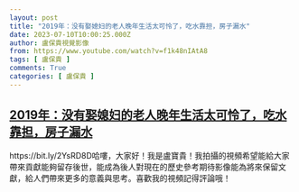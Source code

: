 ```yaml
---
layout: post
title: "2019年：没有娶媳妇的老人晚年生活太可怜了，吃水靠担，房子漏水"
date: 2023-07-10T10:00:25.000Z
author: 盧保貴視覺影像
from: https://www.youtube.com/watch?v=f1k48nIAtA8
tags: [ 盧保貴 ]
comments: True
categories: [ 盧保貴 ]
---
```

<!--1688983225000-->
[2019年：没有娶媳妇的老人晚年生活太可怜了，吃水靠担，房子漏水](https://www.youtube.com/watch?v=f1k48nIAtA8)
------

<div>
https://bit.ly/2YsRD8D哈嘍，大家好！我是盧寶貴！我拍攝的視頻希望能給大家帶來貢獻能夠留存後世，能成為後人對現在的歷史參考期待影像能為將來保留文獻，給人們帶來更多的意義與思考。喜歡我的視頻記得評論哦！
</div>
